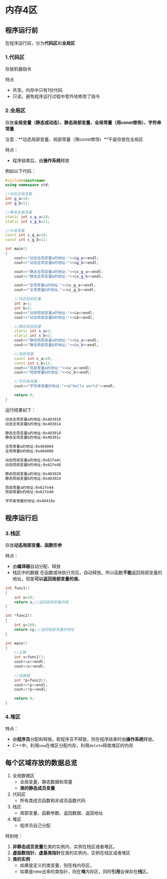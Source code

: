 # 内存4区

## 程序运行前

在程序运行前，分为**代码区**和**全局区**

### 1.代码区

存放机器指令

特点

- 共享。内存中只有1份代码
- 只读。避免程序运行过程中意外地修改了指令



### 2.全局区

存放**全局变量（静态或动态）、静态局部变量、全局常量（用const修饰）、字符串常量**

注意：**动态局部变量、局部常量（用const修饰）**不是存放在全局区

特点：

- 程序结束后，由**操作系统**释放



例如以下代码：

```c++
#include<iostream>
using namespace std;

//动态全局变量
int g_a=10;
int g_b=11;

//静态全局变量
static int s_g_a=10;
static int s_g_b=11;

//全局常量
const int c_g_a=10;
const int c_g_b=11;

int main()
{
    cout<<"动态全局变量a的地址:"<<&g_a<<endl;
    cout<<"动态全局变量b的地址:"<<&g_b<<endl;

    cout<<"静态全局变量a的地址:"<<&s_g_a<<endl;
    cout<<"静态全局变量b的地址:"<<&s_g_b<<endl;

    cout<<"全局常量a的地址:"<<&c_g_a<<endl;
    cout<<"全局常量b的地址:"<<&c_g_b<<endl;

    //动态局部变量
    int a=1;
    int b=2;
    cout<<"动态局部变量a的地址:"<<&a<<endl;
    cout<<"动态局部变量b的地址:"<<&b<<endl;

    //静态局部变量
    static int s_a=1;
    static int s_b=2;
    cout<<"静态局部变量a的地址:"<<&s_a<<endl;
    cout<<"静态局部变量b的地址:"<<&s_b<<endl;

    //局部常量
    const int c_a=10;
    const int c_b=11;
    cout<<"局部常量a的地址:"<<&c_a<<endl;
    cout<<"局部常量b的地址:"<<&c_b<<endl;

    //字符串常量
    cout<<"字符串常量的地址:"<<&"Hello world"<<endl;

    return 0;
}
```



运行结果如下：

```cmd
动态全局变量a的地址:0x403010
动态全局变量b的地址:0x403014

静态全局变量a的地址:0x403018
静态全局变量b的地址:0x40301c

全局常量a的地址:0x404004
全局常量b的地址:0x404008

动态局部变量a的地址:0x62fe4c
动态局部变量b的地址:0x62fe48

静态局部变量a的地址:0x403020
静态局部变量b的地址:0x403024

局部常量a的地址:0x62fe44
局部常量b的地址:0x62fe40

字符串常量的地址:0x40410a
```



## 程序运行后

### 3.栈区

存放**动态局部变量、函数形参**

特点：

- 由**编译器**自动分配、释放
- 栈区中的数据 在函数或块执行完后，自动释放。所以函数**不能**返回局部变量的地址，但是**可以返回局部变量的值**。

```c++
int func1()
{
    int x=10;
    return x;//返回局部变量的值
}

int *func2()
{
    int y=100;
    return &y;//返回局部变量的地址
}

int main()
{
	//正确
    int x=func1();
    cout<<x<<endl;
    cout<<x<<endl;
	
	//会报错
    int *p=func2();
    cout<<*p<<endl;
    cout<<*p<<endl;

    return 0;
}
```



### 4.堆区

特点：

- 由**程序员**分配和释放。若程序员不释放，则在程序结束时由**操作系统**释放。
- C++中，利用`new`在堆区分配内存，利用`delete`释放堆区的内存



## 每个区域存放的数据总览

1. 全局数据区
   - 全局变量，静态数据和常量  
   - **类的静态成员变量**  
2. 代码区
   - 所有类成员函数和非成员函数代码  
3. 栈区
   - 局部变量、函数参数、返回数据、返回地址  
4. 堆区
   - 程序员自己分配

特别地：

1. **非静态成员变量**在类的实例内，实例在栈区或者堆区。
2. **虚函数指针、虚基类指针**在类的实例内，实例在栈区或者堆区
3. **类的实例**
   - 如果是定义的类变量，则在栈内存区，
   - 如果是new出来的类指针，则在**堆**内存区，同时**引用**会保存在**栈**区。
